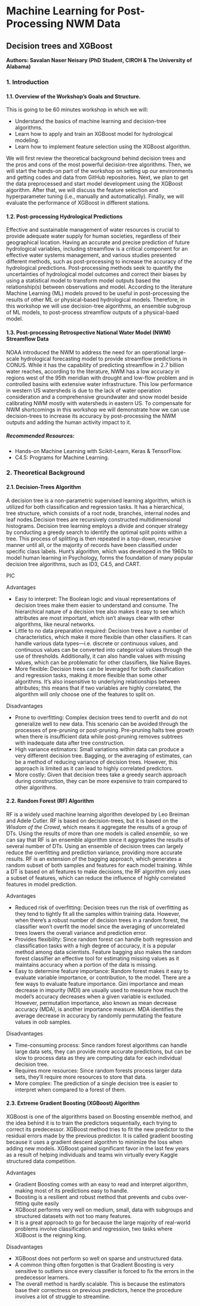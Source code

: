 # Machine Learning for Post-Processing NWM Data 
## Decision trees and XGBoost
**Authors: Savalan Naser Neisary (PhD Student, CIROH & The University of Alabama)**

### 1. Introduction 
#### 1.1. Overview of the Workshop’s Goals and Structure.

This is going to be 60 minutes workshop in which we will:
- Understand the basics of machine learning and decision-tree algorithms.
- Learn how to apply and train an XGBoost model for hydrological modeling.
- Learn how to implement feature selection using the XGBoost algorithm.


We will first review the theoretical background behind decision trees and the pros and cons of the most powerful decision-tree algorithms. Then, we will start the hands-on part of the workshop on setting up our environments and getting codes and data from GitHub repositories. Next, we plan to get the data preprocessed and start model development using the XGBoost algorithm. After that, we will discuss the feature selection and hyperparameter tuning (i.e., manually and automatically). Finally, we will evaluate the performance of XGBoost in different stations. 
#### 1.2. Post-processing Hydrological Predictions

Effective and sustainable management of water resources is crucial to provide adequate water supply for human societies, regardless of their geographical location. Having an accurate and precise prediction of future hydrological variables, including streamflow is a critical component for an effective water systems management, and various studies presented different methods, such as post-processing to increase the accuracy of the hydrological predictions. Post-processing methods seek to quantify the uncertainties of hydrological model outcomes and correct their biases by using a statistical model to transform model outputs based the relationship(s) between observations and model. According to the literature Machine Learning (ML) models proved to be useful in post-processing the results of other ML or physical-based hydrological models. Therefore, in this workshop we will use decision-tree algorithms, an ensemble  subgroup of ML models, to post-process streamflow outputs of a physical-baed model. 
#### 1.3. Post-processing Retrospective National Water Model (NWM) Streamflow Data

NOAA introduced the NWM to address the need for an operational large-scale hydrological forecasting model to provide streamflow predictions in CONUS. While it has the capability of predicting streamflow in 2.7 billion water reaches, according to the literature, NWM has a low accuracy in regions west of the 95th meridian with drought and low-flow problem and in controlled basins with extensive water infrastructure. This low performance in western US watersheds is due to the lack of water operation consideration and a comprehensive groundwater and snow model beside calibrating NWM mostly with watersheds in eastern US. To compensate for NWM shortcomings in this workshop we will demonstrate how we can use decision-trees to increase its accuracy by post-processing the NWM outputs and adding the human activity impact to it.   

##### Recommended Resources:
- Hands-on Machine Learning with Scikit-Learn, Keras & TensorFlow.
- C4.5: Programs for Machine Learning.

### 2. Theoretical Background 

#### 2.1. Decision-Trees Algorithm

A decision tree is a non-parametric supervised learning algorithm, which is utilized for both classification and regression tasks. It has a hierarchical, tree structure, which consists of a root node, branches, internal nodes and leaf nodes.Decision trees are recursively constructed multidimensional histograms. Decision tree learning employs a divide and conquer strategy by conducting a greedy search to identify the optimal split points within a tree. This process of splitting is then repeated in a top-down, recursive manner until all, or the majority of records have been classified under specific class labels. Hunt’s algorithm, which was developed in the 1960s to model human learning in Psychology, forms the foundation of many popular decision tree algorithms, such as ID3, C4.5, and CART. 

PIC


Advantages

- Easy to interpret: The Boolean logic and visual representations of decision trees make them easier to understand and consume. The hierarchical nature of a decision tree also makes it easy to see which attributes are most important, which isn’t always clear with other algorithms, like neural networks.
- Little to no data preparation required: Decision trees have a number of characteristics, which make it more flexible than other classifiers. It can handle various data types—i.e. discrete or continuous values, and continuous values can be converted into categorical values through the use of thresholds. Additionally, it can also handle values with missing values, which can be problematic for other classifiers, like Naïve Bayes.  
- More flexible: Decision trees can be leveraged for both classification and regression tasks, making it more flexible than some other algorithms. It’s also insensitive to underlying relationships between attributes; this means that if two variables are highly correlated, the algorithm will only choose one of the features to split on. 

Disadvantages

- Prone to overfitting: Complex decision trees tend to overfit and do not generalize well to new data. This scenario can be avoided through the processes of pre-pruning or post-pruning. Pre-pruning halts tree growth when there is insufficient data while post-pruning removes subtrees with inadequate data after tree construction. 
- High variance estimators: Small variations within data can produce a very different decision tree. Bagging, or the averaging of estimates, can be a method of reducing variance of decision trees. However, this approach is limited as it can lead to highly correlated predictors.  
- More costly: Given that decision trees take a greedy search approach during construction, they can be more expensive to train compared to other algorithms. 

#### 2.2. Random Forest (RF) Algorithm

RF is a widely used machine learning algorithm developed by Leo Breiman and Adele Cutler. RF is based on decision-trees, but it is based on the *Wisdom of the Crowd*, which means it aggregate the results of a group of DTs. Using the results of more than one models is called *ensemble*, so we can say that RF is an ensemble algorithm since it aggregates the results of several number of DTs. Using an ensemble of decision trees can largely reduce the overfitting and prediction variance, providing more accurate results. RF is an extension of the bagging approach, which generates a random subset of both samples and features for each model training. While a DT is based on all features to make decisions, the RF algorithm only uses a subset of features, which can reduce the influence of highly correlated features in model prediction.

Advantages

- Reduced risk of overfitting: Decision trees run the risk of overfitting as they tend to tightly fit all the samples within training data. However, when there’s a robust number of decision trees in a random forest, the classifier won’t overfit the model since the averaging of uncorrelated trees lowers the overall variance and prediction error.
- Provides flexibility: Since random forest can handle both regression and classification tasks with a high degree of accuracy, it is a popular method among data scientists. Feature bagging also makes the random forest classifier an effective tool for estimating missing values as it maintains accuracy when a portion of the data is missing.
- Easy to determine feature importance: Random forest makes it easy to evaluate variable importance, or contribution, to the model. There are a few ways to evaluate feature importance. Gini importance and mean decrease in impurity (MDI) are usually used to measure how much the model’s accuracy decreases when a given variable is excluded. However, permutation importance, also known as mean decrease accuracy (MDA), is another importance measure. MDA identifies the average decrease in accuracy by randomly permutating the feature values in oob samples.

Disadvantages

- Time-consuming process: Since random forest algorithms can handle large data sets, they can provide more accurate predictions, but can be slow to process data as they are computing data for each individual decision tree.
- Requires more resources: Since random forests process larger data sets, they’ll require more resources to store that data.
- More complex: The prediction of a single decision tree is easier to interpret when compared to a forest of them.

#### 2.3. Extreme Gradient Boosting (XGBoost) Algorithm
XGBoost is one of the algorithms based on Boosting ensemble method, and the idea behind it is to train the predictors sequentially, each trying to correct its predecessor. XGBoost method tries to fit the new predictor to the residual errors made by the previous predictor. It is called gradient boosting because it uses a gradient descent algorithm to minimize the loss when adding new models. XGBoost gained significant favor in the last few years as a result of helping individuals and teams win virtually every Kaggle structured data competition. 

Advantages

- Gradient Boosting comes with an easy to read and interpret algorithm, making most of its predictions easy to handle.
- Boosting is a resilient and robust method that prevents and cubs over-fitting quite easily
- XGBoost performs very well on medium, small, data with subgroups and structured datasets with not too many features. 
- It is a great approach to go for because the large majority of real-world problems involve classification and regression, two tasks where XGBoost is the reigning king. 

Disadvantages 

- XGBoost does not perform so well on sparse and unstructured data.
- A common thing often forgotten is that Gradient Boosting is very sensitive to outliers since every classifier is forced to fix the errors in the predecessor learners. 
- The overall method is hardly scalable. This is because the estimators base their correctness on previous predictors, hence the procedure involves a lot of struggle to streamline. 